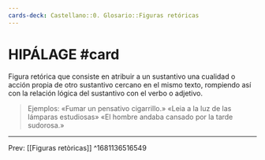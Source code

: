 ```yaml
---
cards-deck: Castellano::0. Glosario::Figuras retóricas
---
```


# HIPÁLAGE #card 
Figura retórica que consiste en atribuir a un sustantivo una cualidad o acción propia de otro sustantivo cercano en el mismo texto, rompiendo así con la relación lógica del sustantivo con el verbo o adjetivo.  

>Ejemplos: «Fumar un pensativo cigarrillo.» «Leia a la luz de las lámparas estudiosas» «El hombre andaba cansado por la tarde sudorosa.» 
___
Prev: [[Figuras retòricas]]
^1681136516549
